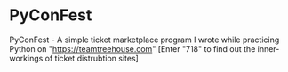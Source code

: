 # PyConFest
PyConFest - A simple ticket marketplace program I wrote while practicing Python on "https://teamtreehouse.com" [Enter "718" to find out the inner-workings of ticket distrubtion sites]
